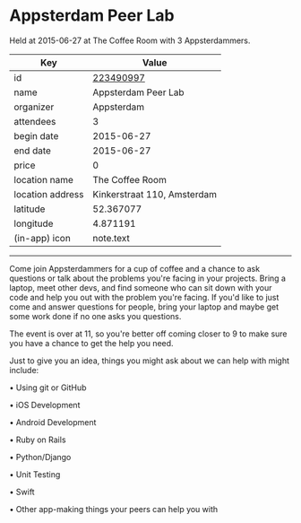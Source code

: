 # Appsterdam Peer Lab
Held at 2015-06-27 at The Coffee Room with 3 Appsterdammers.
        
|Key|Value
|---|---|
|id|[223490997](https://www.meetup.com/appsterdam/events/223490997/)|
|name|Appsterdam Peer Lab|
|organizer|Appsterdam|
|attendees|3|
|begin date|2015-06-27|
|end date|2015-06-27|
|price|0|
|location name|The Coffee Room|
|location address|Kinkerstraat 110, Amsterdam|
|latitude|52.367077|
|longitude|4.871191|
|(in-app) icon|note.text|

---

Come join Appsterdammers for a cup of coffee and a chance to ask questions or talk about the problems you're facing in your projects. Bring a laptop, meet other devs, and find someone who can sit down with your code and help you out with the problem you're facing. If you'd like to just come and answer questions for people, bring your laptop and maybe get some work done if no one asks you questions.

The event is over at 11, so you're better off coming closer to 9 to make sure you have a chance to get the help you need.

Just to give you an idea, things you might ask about we can help with might include:

• Using git or GitHub

• iOS Development

• Android Development

• Ruby on Rails

• Python/Django

• Unit Testing

• Swift

• Other app-making things your peers can help you with


